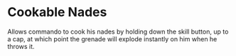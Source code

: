 # Cookable Nades
Allows commando to cook his nades by holding down the skill button, up to a cap, at which point the grenade will explode instantly on him when he throws it. 


